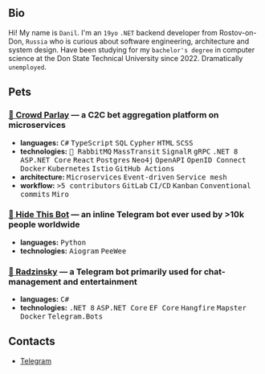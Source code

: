 ## Bio
Hi! My name is `Danil`. I'm an `19yo` `.NET` backend developer from Rostov-on-Don, `Russia` who is curious about software engineering, architecture and system design. Have been studying for my `bachelor's degree` in computer science at the Don State Technical University since 2022. Dramatically `unemployed`.


## Pets
### __[🥇 Crowd Parlay](https://github.com/crowdparlay)__ — a C2C bet aggregation platform on microservices
- **languages:** <kbd>C#</kbd> <kbd>TypeScript</kbd> <kbd>SQL</kbd> <kbd>Cypher</kbd> <kbd>HTML</kbd> <kbd>SCSS</kbd>
- **technologies:** <kbd>🦄 RabbitMQ</kbd> <kbd>MassTransit</kbd> <kbd>SignalR</kbd> <kbd>gRPC</kbd> <kbd>.NET 8</kbd> <kbd>ASP.NET Core</kbd> <kbd>React</kbd> <kbd>Postgres</kbd> <kbd>Neo4j</kbd> <kbd>OpenAPI</kbd> <kbd>OpenID Connect</kbd> <kbd>Docker</kbd> <kbd>Kubernetes</kbd> <kbd>Istio</kbd> <kbd>GitHub Actions</kbd>
- **architecture:** <kbd>Microservices</kbd> <kbd>Event-driven</kbd> <kbd>Service mesh</kbd>
- **workflow:** <kbd>>5 contributors</kbd> <kbd>GitLab</kbd> <kbd>CI/CD</kbd> <kbd>Kanban</kbd> <kbd>Conventional commits</kbd> <kbd>Miro</kbd>
### __[🥈 Hide This Bot](https://github.com/undrcrxwn/hide-this-bot)__ — an inline Telegram bot ever used by >10k people worldwide
- **languages:** <kbd>Python</kbd>
- **technologies:** <kbd>Aiogram</kbd> <kbd>PeeWee</kbd>
### __[🥉 Radzinsky](https://github.com/undrcrxwn/radzinsky)__ — a Telegram bot primarily used for chat-management and entertainment
- **languages:** <kbd>C#</kbd>
- **technologies:** <kbd>.NET 8</kbd> <kbd>ASP.NET Core</kbd> <kbd>EF Core</kbd> <kbd>Hangfire</kbd> <kbd>Mapster</kbd> <kbd>Docker</kbd> <kbd>Telegram.Bots</kbd>


## Contacts
- [Telegram](https://t.me/undrcrxwn)
